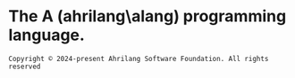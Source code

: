 # The A (ahrilang\alang) programming language.

`Copyright © 2024-present Ahrilang Software Foundation. All rights reserved`
